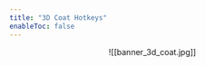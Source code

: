 ```yaml
---
title: "3D Coat Hotkeys"
enableToc: false
---
```

<style>
code { color: #FFFFFF; background: #00B8C3; } 
table { margin-left: auto; margin-right: auto; }
p {text-align: center;}
</style>
![[banner_3d_coat.jpg]]
